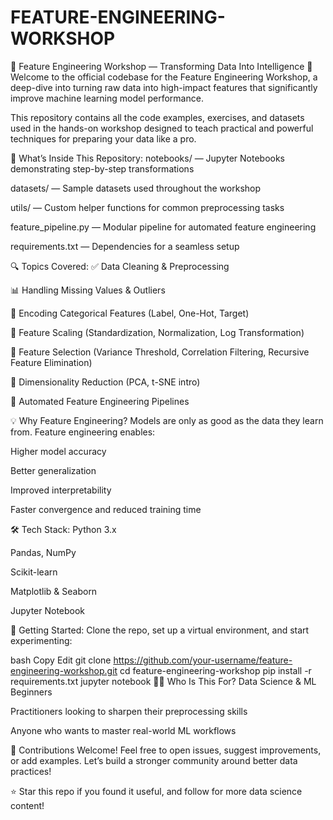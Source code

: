 # FEATURE-ENGINEERING-WORKSHOP

🧠 Feature Engineering Workshop — Transforming Data Into Intelligence 🚀
Welcome to the official codebase for the Feature Engineering Workshop, a deep-dive into turning raw data into high-impact features that significantly improve machine learning model performance.

This repository contains all the code examples, exercises, and datasets used in the hands-on workshop designed to teach practical and powerful techniques for preparing your data like a pro.

📁 What’s Inside This Repository:
notebooks/ — Jupyter Notebooks demonstrating step-by-step transformations

datasets/ — Sample datasets used throughout the workshop

utils/ — Custom helper functions for common preprocessing tasks

feature_pipeline.py — Modular pipeline for automated feature engineering

requirements.txt — Dependencies for a seamless setup

🔍 Topics Covered:
✅ Data Cleaning & Preprocessing

📊 Handling Missing Values & Outliers

🧬 Encoding Categorical Features (Label, One-Hot, Target)

📐 Feature Scaling (Standardization, Normalization, Log Transformation)

🔎 Feature Selection (Variance Threshold, Correlation Filtering, Recursive Feature Elimination)

🧩 Dimensionality Reduction (PCA, t-SNE intro)

🔁 Automated Feature Engineering Pipelines

💡 Why Feature Engineering?
Models are only as good as the data they learn from. Feature engineering enables:

Higher model accuracy

Better generalization

Improved interpretability

Faster convergence and reduced training time

🛠️ Tech Stack:
Python 3.x

Pandas, NumPy

Scikit-learn

Matplotlib & Seaborn

Jupyter Notebook

🚀 Getting Started:
Clone the repo, set up a virtual environment, and start experimenting:

bash
Copy
Edit
git clone https://github.com/your-username/feature-engineering-workshop.git
cd feature-engineering-workshop
pip install -r requirements.txt
jupyter notebook
👩‍💻 Who Is This For?
Data Science & ML Beginners

Practitioners looking to sharpen their preprocessing skills

Anyone who wants to master real-world ML workflows

🤝 Contributions Welcome!
Feel free to open issues, suggest improvements, or add examples. Let’s build a stronger community around better data practices!

⭐ Star this repo if you found it useful, and follow for more data science content!
